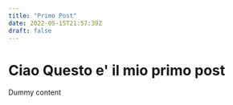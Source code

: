 ```yaml
---
title: "Primo Post"
date: 2022-05-15T21:57:39Z
draft: false
---
```


# Ciao Questo e' il mio primo post

Dummy content